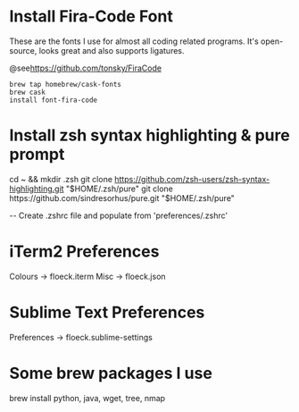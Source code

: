 # Install Fira-Code Font

These are the fonts I use for almost all coding related programs.
It's open-source, looks great and also supports ligatures.

@see<https://github.com/tonsky/FiraCode>

<code>brew tap homebrew/cask-fonts</code> <br />
<code>brew cask install font-fira-code</code>

# Install zsh syntax highlighting & pure prompt

cd ~ && mkdir .zsh
git clone https://github.com/zsh-users/zsh-syntax-highlighting.git "$HOME/.zsh/pure"
git clone https://github.com/sindresorhus/pure.git "$HOME/.zsh/pure"

-- Create .zshrc file and populate from 'preferences/.zshrc'

# iTerm2 Preferences

Colours -> floeck.iterm
Misc	-> floeck.json

# Sublime Text Preferences

Preferences -> floeck.sublime-settings  

# Some brew packages I use

brew install python, java, wget, tree, nmap
